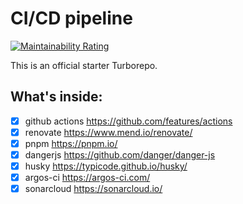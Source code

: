 # CI/CD pipeline

[![Maintainability Rating](https://sonarcloud.io/api/project_badges/measure?project=natserract_frontend-automation&metric=sqale_rating)](https://sonarcloud.io/summary/new_code?id=natserract_frontend-automation)

This is an official starter Turborepo.

## What's inside:

- [x] github actions https://github.com/features/actions
- [x] renovate https://www.mend.io/renovate/
- [x] pnpm https://pnpm.io/
- [x] dangerjs https://github.com/danger/danger-js
- [x] husky https://typicode.github.io/husky/
- [x] argos-ci https://argos-ci.com/
- [x] sonarcloud https://sonarcloud.io/ 
